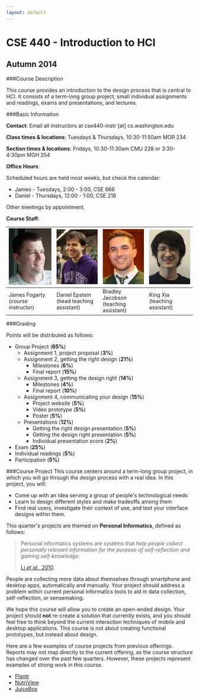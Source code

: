 ```yaml
---
layout: default
---
```


# CSE 440 - Introduction to HCI

## Autumn 2014

###Course Description

This course provides an introduction to the design process that is central to HCI. It consists of a term-long group project, small individual assignments and readings, exams and presentations, and lectures.

###Basic Information

__Contact__: Email all instructors at cse440-instr [at] cs.washington.edu

__Class times & locations__: Tuesdays & Thursdays, 10:30-11:50am MOR 234

__Section times & locations__: Fridays, 10:30-11:30am CMU 228 or 3:30-4:30pm MGH 254

__Office Hours__: 

Scheduled hours are held most weeks, but check the calendar:

 - James - Tuesdays, 2:00 - 3:00, CSE 666 
 - Daniel - Thursdays, 12:00 - 1:00, CSE 218
  
Other meetings by appointment.

__Course Staff__:

|![James Fogarty](images/james_photo.jpg)| ![Daniel Epstein](images/daniel_photo.jpg)|![Bradley Jacobson](images/brad_photo.jpg)|![King Xia](images/king_photo.jpg)|
|----------------------------------------|-------------------------------------------|------------------------------------------|----------------------------------|
|James Fogarty (course instructor)       |Daniel Epstein (head teaching assistant)   |Bradley Jacobson (teaching assistant)    |King Xia (teaching assistant)     |

###Grading

Points will be distributed as follows:

- Group Project (__65%__)
  - Assignment 1, project proposal (__3%__)
  - Assignment 2, getting the right design (__21%__)
    - Milestones (__6%__)
    - Final report (__15%__)
  - Assignment 3, getting the design right (__14%__)
    - Milestones (__4%__)
    - Final report (__10%__)
  - Assignment 4, communicating your design (__15%__)
    - Project website (__5%__)
    - Video prototype (__5%__)
    - Poster (__5%__)
  - Presentations (__12%__)
    - Getting the right design presentation (__5%__)
    - Getting the design right presentation (__5%__)
    - Individual presentation score (__2%__)
- Exam (__25%__)
- Individual readings (__5%__)
- Participation (__5%__)

###Course Project
This course centers around a term-long group project, in which you will go through the design process with a real idea. In this project, you will:

- Come up with an idea serving a group of people's technological needs
- Learn to design different styles and make tradeoffs among them
- Find real users, investigate their context of use, and test your interface designs within them.

This quarter's projects are themed on __Personal Informatics__, defined as follows:

> Personal informatics systems are systems that _help people collect personally relevant information for the purpose of 
> self-reflection and gaining self-knowledge._
>
> [Li _et al._, 2010](http://www.personalinformatics.org/lab/model/).

People are collecting more data about themselves through smartphone and desktop apps, automatically and manually. Your project should address a problem within current personal informatics tools to aid in data collection, self-reflection, or sensemaking.

We hope this course will allow you to create an open-ended design. Your project should __not__ re-create a solution that currently exists, and you should feel free to think beyond the current interaction techniques of mobile and desktop applications. This course is not about creating functional prototypes, but instead about design.

Here are a few examples of course projects from previous offerings. Reports may not map directly to the current offering, as the course structure has changed over the past few quarters. However, these projects represent examples of strong work in this course.

- [Plantr](http://courses.cs.washington.edu/courses/cse440/13au/projects/plantr/)
- [NutriView](http://courses.cs.washington.edu/courses/cse440/13au/projects/nutriview/)
- [JuiceBox](http://courses.cs.washington.edu/courses/cse440/13au/projects/juicebox/)